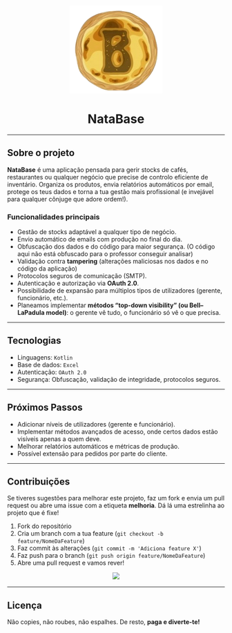 <p align="center">
  <img src="https://github.com/Samucahub/NataBase/blob/a11dd3180472dd86c6b59d78127cc14d04f4d8f7/LOGOS/natabase.png" alt="logo"/>
</p>

<h1 align="center">NataBase</h1>

---

## Sobre o projeto

**NataBase** é uma aplicação pensada para gerir stocks de cafés, restaurantes ou qualquer negócio que precise de controlo eficiente de inventário. Organiza os produtos, envia relatórios automáticos por email, protege os teus dados e torna a tua gestão mais profissional (e invejável para qualquer cônjuge que adore ordem!).  

### Funcionalidades principais
- Gestão de stocks adaptável a qualquer tipo de negócio.
- Envio automático de emails com produção no final do dia.
- Obfuscação dos dados e do código para maior segurança. (O código aqui não está obfuscado para o professor conseguir analisar)
- Validação contra **tampering** (alterações maliciosas nos dados e no código da aplicação)
- Protocolos seguros de comunicação (SMTP).
- Autenticação e autorização via **OAuth 2.0**.
- Possibilidade de expansão para múltiplos tipos de utilizadores (gerente, funcionário, etc.).
- Planeamos implementar **métodos “top-down visibility” (ou Bell–LaPadula model)**: o gerente vê tudo, o funcionário só vê o que precisa.

---

## Tecnologias

- Linguagens: `Kotlin`
- Base de dados: `Excel`
- Autenticação: `OAuth 2.0`
- Segurança: Obfuscação, validação de integridade, protocolos seguros.

---

##  Próximos Passos

- Adicionar níveis de utilizadores (gerente e funcionário).
- Implementar métodos avançados de acesso, onde certos dados estão visíveis apenas a quem deve.
- Melhorar relatórios automáticos e métricas de produção.
- Possível extensão para pedidos por parte do cliente.

---

## Contribuições

Se tiveres sugestões para melhorar este projeto, faz um fork e envia um pull request ou abre uma issue com a etiqueta **melhoria**. Dá lá uma estrelinha ao projeto que é fixe!  

1. Fork do repositório  
2. Cria um branch com a tua feature (`git checkout -b feature/NomeDaFeature`)  
3. Faz commit às alterações (`git commit -m 'Adiciona feature X'`)  
4. Faz push para o branch (`git push origin feature/NomeDaFeature`)  
5. Abre uma pull request e vamos rever!  

<p align="center">
  <a href="https://github.com/Samucahub/NataBase/graphs/contributors">
    <img src="https://contrib.rocks/image?repo=Samucahub/NataBase" />
  </a>
</p>

---

## Licença

Não copies, não roubes, não espalhes. De resto, **paga e diverte-te!**
